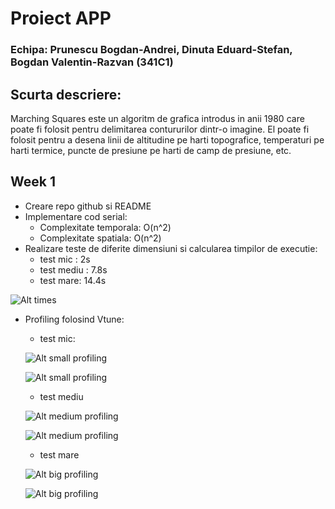 # Proiect APP

### Echipa: Prunescu Bogdan-Andrei, Dinuta Eduard-Stefan, Bogdan Valentin-Razvan (341C1) 

## Scurta descriere:

Marching Squares este un algoritm de grafica introdus in anii 1980 care poate fi folosit pentru delimitarea contururilor dintr-o imagine. El poate fi folosit pentru a desena linii de altitudine pe harti topografice, temperaturi pe harti termice, puncte de presiune pe harti de camp de presiune, etc.

## Week 1

- Creare repo github si README
- Implementare cod serial:
    - Complexitate temporala: O(n^2)
    - Complexitate spatiala: O(n^2)
- Realizare teste de diferite dimensiuni si calcularea timpilor de executie:
    - test mic : 2s
    - test mediu : 7.8s
    - test mare: 14.4s

![Alt times](./images/times.png)

- Profiling folosind Vtune:
    - test mic:

    ![Alt small profiling](./images/mic1.png)

    ![Alt small profiling](./images/mic2.png)

    - test mediu

    ![Alt medium profiling](./images/mediu1.png)

    ![Alt medium profiling](./images/mediu2.png)

    - test mare

    ![Alt big profiling](./images/mare1.png)

    ![Alt big profiling](./images/mare2.png)

